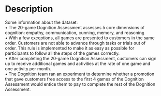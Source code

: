# Description

Some information about the dataset:  
• The 20-game Dognition Assessment assesses 5 core dimensions of cognition:
empathy, communication, cunning, memory, and reasoning.  
• With a few exceptions, all games are presented to customers in the same order.
Customers are not able to advance through tasks or trials out of order. This rule is
implemented to make it as easy as possible for participants to follow all the steps of
the games correctly.  
• After completing the 20-game Dognition Assessment, customers can sign up to
receive additional games and activities at the rate of one game and one activity per
month.  
• The Dognition team ran an experiment to determine whether a promotion that gave
customers free access to the first 4 games of the Dognition Assessment would entice
them to pay to complete the rest of the Dognition Assessment.
